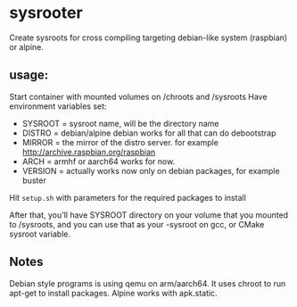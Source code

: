 # sysrooter
Create sysroots for cross compiling targeting debian-like system (raspbian) or alpine.


## usage:

Start container with mounted volumes on /chroots and /sysroots
Have environment variables set:

* SYSROOT = sysroot name, will be the directory name
* DISTRO = debian/alpine debian works for all that can do debootstrap
* MIRROR = the mirror of the distro server. for example http://archive.raspbian.org/raspbian
* ARCH = armhf or aarch64 works for now.
* VERSION = actually works now only on debian packages, for example buster

Hit ```setup.sh``` with parameters for the required packages to install

After that, you'll have SYSROOT directory on your volume that you mounted to /sysroots, and you can use that as your -sysroot on gcc, or CMake sysroot variable.

## Notes

Debian style programs is using qemu on arm/aarch64. It uses chroot to run apt-get to install packages.
Alpine works with apk.static.


